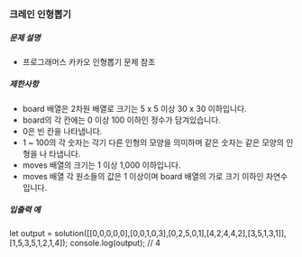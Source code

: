 ### 크레인 인형뽑기

##### 문제 설명

- 프로그래머스 카카오 인형뽑기 문제 참조

##### 제한사항

- board 배열은 2차원 배열로 크기는 5 x 5 이상 30 x 30 이하입니다.
- board의 각 칸에는 0 이상 100 이하인 정수가 담겨있습니다.
- 0은 빈 칸을 나타냅니다.
- 1 ~ 100의 각 숫자는 각기 다른 인형의 모양을 의미하며 같은 숫자는 같은 모양의 인형을 나 타냅니다.
- moves 배열의 크기는 1 이상 1,000 이하입니다.
- moves 배열 각 원소들의 값은 1 이상이며 board 배열의 가로 크기 이하인 자연수입니다.

##### 입출력 예

let output = solution([[0,0,0,0,0],[0,0,1,0,3],[0,2,5,0,1],[4,2,4,4,2],[3,5,1,3,1]], [1,5,3,5,1,2,1,4]);
console.log(output); // 4
